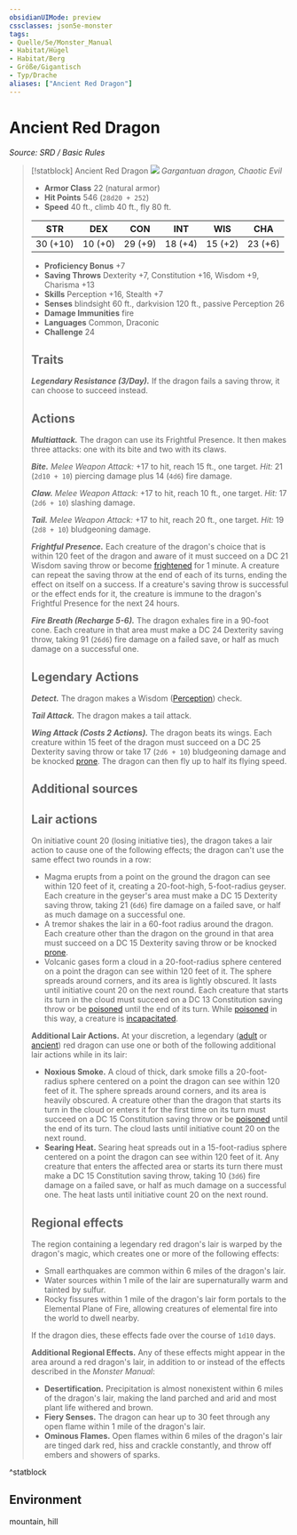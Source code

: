 ```yaml
---
obsidianUIMode: preview
cssclasses: json5e-monster
tags:
- Quelle/5e/Monster_Manual
- Habitat/Hügel
- Habitat/Berg
- Größe/Gigantisch
- Typ/Drache
aliases: ["Ancient Red Dragon"]
---
```

# Ancient Red Dragon
*Source: SRD / Basic Rules*  

> [!statblock] Ancient Red Dragon
> ![](compendium/bestiary/dragon/token/ancient-red-dragon.png#token)
> *Gargantuan dragon, Chaotic Evil*
> 
> - **Armor Class** 22  (natural armor)
> - **Hit Points** 546 (`28d20 + 252`)
> - **Speed** 40 ft., climb 40 ft., fly 80 ft.
> 
> |STR|DEX|CON|INT|WIS|CHA|
> |:---:|:---:|:---:|:---:|:---:|:---:|
> |30 (+10)|10 (+0)|29 (+9)|18 (+4)|15 (+2)|23 (+6)|
> 
> - **Proficiency Bonus** +7
> - **Saving Throws** Dexterity +7, Constitution +16, Wisdom +9, Charisma +13
> - **Skills** Perception +16, Stealth +7
> - **Senses** blindsight 60 ft., darkvision 120 ft., passive Perception 26
> - **Damage Immunities** fire
> - **Languages** Common, Draconic
> - **Challenge** 24
> 
> ## Traits
> 
> ***Legendary Resistance (3/Day).*** If the dragon fails a saving throw, it can choose to succeed instead.
> 
> ## Actions
> 
> ***Multiattack.*** The dragon can use its Frightful Presence. It then makes three attacks: one with its bite and two with its claws.
> 
> ***Bite.*** *Melee Weapon Attack:* +17 to hit, reach 15 ft., one target. *Hit:* 21 (`2d10 + 10`) piercing damage plus 14 (`4d6`) fire damage.
> 
> ***Claw.*** *Melee Weapon Attack:* +17 to hit, reach 10 ft., one target. *Hit:* 17 (`2d6 + 10`) slashing damage.
> 
> ***Tail.*** *Melee Weapon Attack:* +17 to hit, reach 20 ft., one target. *Hit:* 19 (`2d8 + 10`) bludgeoning damage.
> 
> ***Frightful Presence.*** Each creature of the dragon's choice that is within 120 feet of the dragon and aware of it must succeed on a DC 21 Wisdom saving throw or become [frightened](rules/conditions.md#frightened) for 1 minute. A creature can repeat the saving throw at the end of each of its turns, ending the effect on itself on a success. If a creature's saving throw is successful or the effect ends for it, the creature is immune to the dragon's Frightful Presence for the next 24 hours.
> 
> ***Fire Breath (Recharge 5-6).*** The dragon exhales fire in a 90-foot cone. Each creature in that area must make a DC 24 Dexterity saving throw, taking 91 (`26d6`) fire damage on a failed save, or half as much damage on a successful one.
> 
> ## Legendary Actions
> 
> ***Detect.*** The dragon makes a Wisdom ([Perception](rules/skills.md#Perception)) check.
> 
> ***Tail Attack.*** The dragon makes a tail attack.
> 
> ***Wing Attack (Costs 2 Actions).*** The dragon beats its wings. Each creature within 15 feet of the dragon must succeed on a DC 25 Dexterity saving throw or take 17 (`2d6 + 10`) bludgeoning damage and be knocked [prone](rules/conditions.md#prone). The dragon can then fly up to half its flying speed.
> 
> ## Additional sources
> 
> 
> 
> ## Lair actions
> 
> On initiative count 20 (losing initiative ties), the dragon takes a lair action to cause one of the following effects; the dragon can't use the same effect two rounds in a row:
> 
> - Magma erupts from a point on the ground the dragon can see within 120 feet of it, creating a 20-foot-high, 5-foot-radius geyser. Each creature in the geyser's area must make a DC 15 Dexterity saving throw, taking 21 (`6d6`) fire damage on a failed save, or half as much damage on a successful one.  
> - A tremor shakes the lair in a 60-foot radius around the dragon. Each creature other than the dragon on the ground in that area must succeed on a DC 15 Dexterity saving throw or be knocked [prone](rules/conditions.md#prone).  
> - Volcanic gases form a cloud in a 20-foot-radius sphere centered on a point the dragon can see within 120 feet of it. The sphere spreads around corners, and its area is lightly obscured. It lasts until initiative count 20 on the next round. Each creature that starts its turn in the cloud must succeed on a DC 13 Constitution saving throw or be [poisoned](rules/conditions.md#poisoned) until the end of its turn. While [poisoned](rules/conditions.md#poisoned) in this way, a creature is [incapacitated](rules/conditions.md#incapacitated).  
> 
> **Additional Lair Actions.** At your discretion, a legendary ([adult](compendium/bestiary/dragon/adult-red-dragon.md) or [ancient](compendium/bestiary/dragon/ancient-red-dragon.md)) red dragon can use one or both of the following additional lair actions while in its lair:
> 
> - **Noxious Smoke.** A cloud of thick, dark smoke fills a 20-foot-radius sphere centered on a point the dragon can see within 120 feet of it. The sphere spreads around corners, and its area is heavily obscured. A creature other than the dragon that starts its turn in the cloud or enters it for the first time on its turn must succeed on a DC 15 Constitution saving throw or be [poisoned](rules/conditions.md#poisoned) until the end of its turn. The cloud lasts until initiative count 20 on the next round.  
> - **Searing Heat.** Searing heat spreads out in a 15-foot-radius sphere centered on a point the dragon can see within 120 feet of it. Any creature that enters the affected area or starts its turn there must make a DC 15 Constitution saving throw, taking 10 (`3d6`) fire damage on a failed save, or half as much damage on a successful one. The heat lasts until initiative count 20 on the next round.  
> 
> ## Regional effects
> 
> The region containing a legendary red dragon's lair is warped by the dragon's magic, which creates one or more of the following effects:
> 
> - Small earthquakes are common within 6 miles of the dragon's lair.  
> - Water sources within 1 mile of the lair are supernaturally warm and tainted by sulfur.  
> - Rocky fissures within 1 mile of the dragon's lair form portals to the Elemental Plane of Fire, allowing creatures of elemental fire into the world to dwell nearby.  
> 
> If the dragon dies, these effects fade over the course of `1d10` days.
> 
> **Additional Regional Effects.** Any of these effects might appear in the area around a red dragon's lair, in addition to or instead of the effects described in the *Monster Manual*:
> 
> - **Desertification.** Precipitation is almost nonexistent within 6 miles of the dragon's lair, making the land parched and arid and most plant life withered and brown.  
> - **Fiery Senses.** The dragon can hear up to 30 feet through any open flame within 1 mile of the dragon's lair.  
> - **Ominous Flames.** Open flames within 6 miles of the dragon's lair are tinged dark red, hiss and crackle constantly, and throw off embers and showers of sparks.  
^statblock

## Environment

mountain, hill